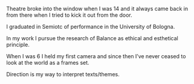 Theatre broke into the window when I was 14 and it always came back in from there when I tried to kick it out from the door.

I graduated in Semiotc of performance in the University of Bologna.

In my work I pursue the research of Balance as ethical and esthetical principle.

When I was 6 I held my first camera and since then I’ve never ceased to look at the world as a frames set.

Direction is my way to interpret texts/themes.